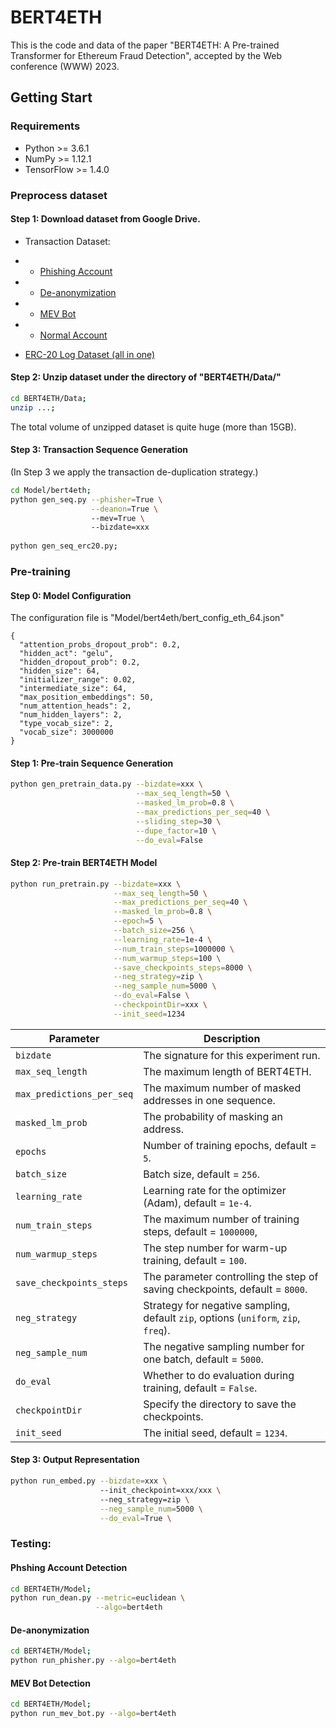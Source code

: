 # BERT4ETH

This is the code and data of the paper "BERT4ETH: A Pre-trained Transformer for Ethereum Fraud Detection", accepted by the Web conference (WWW) 2023.


## Getting Start

### Requirements
* Python >= 3.6.1
* NumPy >= 1.12.1
* TensorFlow >= 1.4.0

### Preprocess dataset 

#### Step 1: Download dataset from Google Drive. 
* Transaction Dataset:
* * [Phishing Account](https://drive.google.com/file/d/11UAhLOcffzLyPhdsIqRuFsJNSqNvrNJf/view?usp=sharing)

* * [De-anonymization](https://drive.google.com/file/d/1Yveis90jCx-nIA6pUL_4SUezMsVJr8dp/view?usp=sharing)

* * [MEV Bot](https://drive.google.com/file/d/10br9Xki_E443MJzGzQHQqLGds-uuGTRU/view?usp=sharing)

* * [Normal Account](https://drive.google.com/file/d/1-htLUymg1UxDrXcI8tslU9wbn0E1vl9_/view?usp=sharing)

* [ERC-20 Log Dataset (all in one)](https://drive.google.com/file/d/1mB2Tf7tMq5ApKKOVdctaTh2UZzzrAVxq/view?usp=sharing)

#### Step 2: Unzip dataset under the directory of "BERT4ETH/Data/" 


```sh
cd BERT4ETH/Data;
unzip ...;
``` 
The total volume of unzipped dataset is quite huge (more than 15GB).

#### Step 3: Transaction Sequence Generation

(In Step 3 we apply the transaction de-duplication strategy.)

```sh
cd Model/bert4eth;
python gen_seq.py --phisher=True \
                  --deanon=True \ 
                  --mev=True \ 
                  --bizdate=xxx
                  
python gen_seq_erc20.py;
``` 

### Pre-training

#### Step 0: Model Configuration

The configuration file is "Model/bert4eth/bert_config_eth_64.json"
```
{
  "attention_probs_dropout_prob": 0.2,
  "hidden_act": "gelu",
  "hidden_dropout_prob": 0.2,
  "hidden_size": 64,
  "initializer_range": 0.02,
  "intermediate_size": 64,
  "max_position_embeddings": 50,
  "num_attention_heads": 2,
  "num_hidden_layers": 2,
  "type_vocab_size": 2,
  "vocab_size": 3000000
}
```

#### Step 1: Pre-train Sequence Generation 

[//]: # (&#40;Masking, I/O separation and ERC20 log&#41;)

```sh
python gen_pretrain_data.py --bizdate=xxx \
                            --max_seq_length=50 \
                            --masked_lm_prob=0.8 \
                            --max_predictions_per_seq=40 \
                            --sliding_step=30 \
                            --dupe_factor=10 \
                            --do_eval=False
```

#### Step 2: Pre-train BERT4ETH Model

```sh
python run_pretrain.py --bizdate=xxx \
                       --max_seq_length=50 \
                       --max_predictions_per_seq=40 \
                       --masked_lm_prob=0.8 \
                       --epoch=5 \
                       --batch_size=256 \
                       --learning_rate=1e-4 \
                       --num_train_steps=1000000 \
                       --num_warmup_steps=100 \
                       --save_checkpoints_steps=8000 \
                       --neg_strategy=zip \
                       --neg_sample_num=5000 \
                       --do_eval=False \
                       --checkpointDir=xxx \
                       --init_seed=1234 
```

| Parameter                  | Description                                                                        |
|----------------------------|------------------------------------------------------------------------------------|
| `bizdate`                  | The signature for this experiment run.                                             |
| `max_seq_length`           | The maximum length of BERT4ETH.                                                    |
| `max_predictions_per_seq`  | The maximum number of masked addresses in one sequence.                            |
| `masked_lm_prob`           | The probability of masking an address.                                             |
| `epochs`                   | Number of training epochs, default = `5`.                                          |
| `batch_size`               | Batch size, default = `256`.                                                       |
| `learning_rate`            | Learning rate for the optimizer (Adam), default = `1e-4`.                          |
| `num_train_steps`          | The maximum number of training steps, default = `1000000`,                         |
| `num_warmup_steps`         | The step number for warm-up training, default = `100`.                             |
| `save_checkpoints_steps`   | The parameter controlling the step of saving checkpoints, default = `8000`.        |
| `neg_strategy`             | Strategy for negative sampling, default `zip`, options (`uniform`, `zip`, `freq`). |
| `neg_sample_num`           | The negative sampling number for one batch, default = `5000`.                      |
| `do_eval`                  | Whether to do evaluation during training, default = `False`.                       |
| `checkpointDir`            | Specify the directory to save the checkpoints.                                     |
| `init_seed`                | The initial seed, default = `1234`.                                                |



#### Step 3: Output Representation

```sh
python run_embed.py --bizdate=xxx \ 
                    --init_checkpoint=xxx/xxx \ 
                    --neg_strategy=zip \
                    --neg_sample_num=5000 \
                    --do_eval=True \
```

### Testing:

#### Phshing Account Detection
```sh
cd BERT4ETH/Model;
python run_dean.py --metric=euclidean \
                   --algo=bert4eth
``` 

#### De-anonymization

```sh
cd BERT4ETH/Model;
python run_phisher.py --algo=bert4eth
``` 

#### MEV Bot Detection

```sh
cd BERT4ETH/Model;
python run_mev_bot.py --algo=bert4eth
``` 

